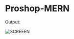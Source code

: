 # Proshop-MERN


Output:

![SCREEEN](https://user-images.githubusercontent.com/88239802/185461014-4ff2075c-e561-48b1-943f-5b6f1cf19e4b.png)
